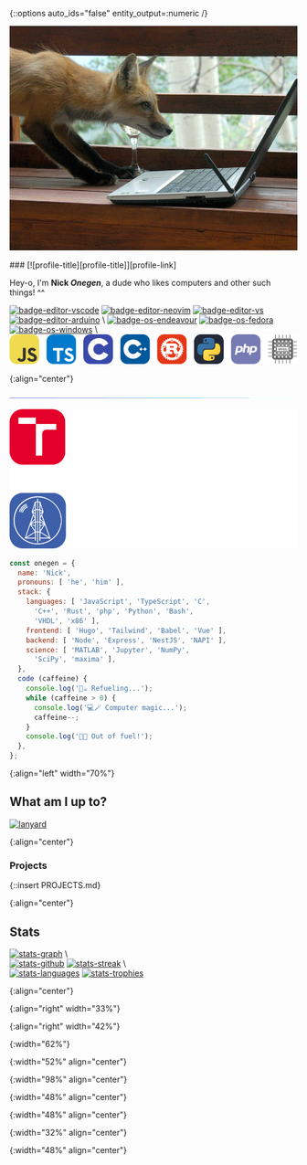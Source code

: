 {::options auto_ids="false" entity_output=:numeric /}
<!-- HEADER -->

[![profile-image][profile-image]][profile-link]

<div markdown="1">
###  [![profile-title][profile-title]][profile-link]

Hey-o, I'm **Nick *Onegen***,
a dude who likes computers and
other such things! ^^

[![badge-editor-vscode][badge-editor-vscode]][badge-link-vscode]
[![badge-editor-neovim][badge-editor-neovim]][badge-link-neovim]
[![badge-editor-vs][badge-editor-vs]][badge-link-vs]
[![badge-editor-arduino][badge-editor-arduino]][badge-link-arduino] \\
[![badge-os-endeavour][badge-os-endeavour]][badge-link-endeavour]
[![badge-os-fedora][badge-os-fedora]][badge-link-fedora]
[![badge-os-windows][badge-os-windows]][badge-link-wikiwin10] \\
[![badge-lang-all][badge-lang-all]][profile-link]
</div>
{:align="center"}

[![divider][divider]][profile-link]

<!-- STACK & EDUCATION -->

[![education][education]][profile-link]

<div>

```javascript
const onegen = {
  name: 'Nick',
  pronouns: [ 'he', 'him' ],
  stack: {
    languages: [ 'JavaScript', 'TypeScript', 'C',
      'C++', 'Rust', 'php', 'Python', 'Bash',
      'VHDL', 'x86' ],
    frontend: [ 'Hugo', 'Tailwind', 'Babel', 'Vue' ],
    backend: [ 'Node', 'Express', 'NestJS', 'NAPI' ],
    science: [ 'MATLAB', 'Jupyter', 'NumPy',
      'SciPy', 'maxima' ],
  },
  code (caffeine) {
    console.log('🦊☕️ Refueling...');
    while (caffeine > 0) {
      console.log('💻🪄 Computer magic...');
      caffeine--;
    }
    console.log('🪫💤 Out of fuel!');
  },
};
```

</div>
{:align="left" width="70%"}

<!-- DISCORD -->
<div markdown="1">

What am I up to?
----------------

[![lanyard][lanyard]][link-discord]

</div>
{:align="center"}

<div markdown="1">

### Projects ###

{::insert PROJECTS.md}

</div>
{:align="center"}

<!-- STATS -->
<div markdown="1">

Stats
------

[![stats-graph][stats-graph]][stats-link-graph] \\
<br />
[![stats-github][stats-github]][stats-link-github]
[![stats-streak][stats-streak]][stats-link-streak] \\
<br />
[![stats-languages][stats-languages]][stats-link-wakatime]
[![stats-trophies][stats-trophies]][stats-link-trophies]

</div>
{:align="center"}

<!-- IMAGE/LINK DEFINITIONS -->

[profile-title]: https://readme-typing-svg.demolab.com/?font=Murecho&weight=700&size=45&duration=7500&pause=1&color=BF91F3&center=true&vCenter=true&width=435&lines=onegen;%D0%BE%D0%BD%D0%B5%D2%91%D0%B5%D0%BD;%E3%82%AA%E3%83%8D%E3%82%B2%E3%83%B3

[profile-link]: https://github.com/nickonegen

[profile-image]: src/images/fox_computer.jpg
{:align="right" width="33%"}

[divider]: src/images/borderseperator.gif

[education]: src/images/education.png
{:align="right" width="42%"}

[badge-editor-vscode]: https://img.shields.io/badge/-Visual_Studio_Code-%23007acc?logo=visualstudiocode&labelColor=4c566a&style=flat-square

[badge-link-vscode]: https://code.visualstudio.com/

[badge-editor-neovim]: https://img.shields.io/badge/-Neovim-%23019733?logo=neovim&labelColor=4c566a&style=flat-square

[badge-link-neovim]: https://github.com/neovim/neovim

[badge-editor-vs]: https://img.shields.io/badge/-Visual_Studio-%235c2d91?logo=visualstudio&labelColor=4c566a&style=flat-square

[badge-link-vs]: https://visualstudio.microsoft.com/

[badge-editor-arduino]: https://img.shields.io/badge/-Arduino-%2300979d?logo=arduino&labelColor=4c566a&style=flat-square

[badge-link-arduino]: https://www.arduino.cc/

[badge-os-fedora]: https://img.shields.io/badge/-Fedora_37-%2351a2da?logo=fedora&labelColor=4c566a&style=flat-square

[badge-link-fedora]: https://getfedora.org/en/workstation/

[badge-os-windows]: https://img.shields.io/badge/-Windows_10-%230078d6?logo=windows&labelColor=4c566a&style=flat-square

[badge-link-wikiwin10]: https://en.wikipedia.org/wiki/Windows_10

[badge-os-endeavour]: https://img.shields.io/badge/-EndeavourOS-%237f7fff?logo=endeavouros&labelColor=4c566a&style=flat-square

[badge-link-endeavour]: https://endeavouros.com/

[badge-lang-all]: src/images/langs.png
{:width="62%"}

[lanyard]: https://lanyard.cnrad.dev/api/258681302960701450?theme=dark&borderRadius=15px&animated=true&idleMessage=%20&hideDiscrim=true&hideStatus=false&hideTimestamp=false&hideBadges=false
{:width="52%" align="center"}

[link-discord]: https://discord.com/users/258681302960701450

[stats-graph]: https://github-readme-activity-graph.cyclic.app/graph?username=nickonegen&theme=rogue&bg_color=1a1b27&title_color=bf91f3&line=70a5fd&point=70a5fd&color=70a5fd&radius=12&area=true&area_color=70a5fd
{:width="98%" align="center"}

[stats-link-graph]: https://github.com/Ashutosh00710/github-readme-activity-graph

[stats-github]: https://github-readme-stats.vercel.app/api?username=nickonegen&count_private=true&include_all_commits=true&show_icons=true&theme=tokyonight&disable_animations=false
{:width="48%" align="center"}

[stats-link-github]: https://github.com/anuraghazra/github-readme-stats

[stats-streak]: https://streak-stats.demolab.com/?user=nickonegen&theme=tokyonight&date_format=d%20F[%20Y]
{:width="48%" align="center"}

[stats-link-streak]: https://github.com/DenverCoder1/github-readme-streak-stats

[stats-trophies]: https://github-profile-trophy.vercel.app/?username=nickonegen&rank=SECRET,SSS,SS,S,AAA,AA,A,B&column=4&theme=onestar&no-bg=true
{:width="32%" align="center"}

[stats-link-trophies]: https://github.com/ryo-ma/github-profile-trophy

[stats-languages]: https://wakatime.com/share/@dd421270-8f1c-43aa-aa5b-ec52a2a18852/a5c34911-dd3a-4fca-9a9a-2b03d8c16481.svg
{:width="48%" align="center"}

[stats-link-wakatime]: https://wakatime.com/
